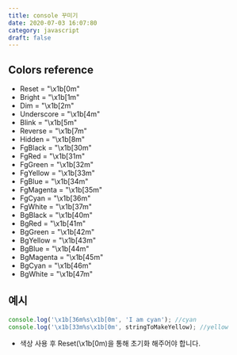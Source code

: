```yaml
---
title: console 꾸미기
date: 2020-07-03 16:07:80
category: javascript
draft: false
---
```


## Colors reference

- Reset = "\x1b[0m"
- Bright = "\x1b[1m"
- Dim = "\x1b[2m"
- Underscore = "\x1b[4m"
- Blink = "\x1b[5m"
- Reverse = "\x1b[7m"
- Hidden = "\x1b[8m"
  <br />
- FgBlack = "\x1b[30m"
- FgRed = "\x1b[31m"
- FgGreen = "\x1b[32m"
- FgYellow = "\x1b[33m"
- FgBlue = "\x1b[34m"
- FgMagenta = "\x1b[35m"
- FgCyan = "\x1b[36m"
- FgWhite = "\x1b[37m"
  <br />
- BgBlack = "\x1b[40m"
- BgRed = "\x1b[41m"
- BgGreen = "\x1b[42m"
- BgYellow = "\x1b[43m"
- BgBlue = "\x1b[44m"
- BgMagenta = "\x1b[45m"
- BgCyan = "\x1b[46m"
- BgWhite = "\x1b[47m"

## 예시

```javascript
console.log('\x1b[36m%s\x1b[0m', 'I am cyan'); //cyan
console.log('\x1b[33m%s\x1b[0m', stringToMakeYellow); //yellow
```

- 색상 사용 후 Reset(\x1b[0m)을 통해 초기화 해주어야 합니다.
